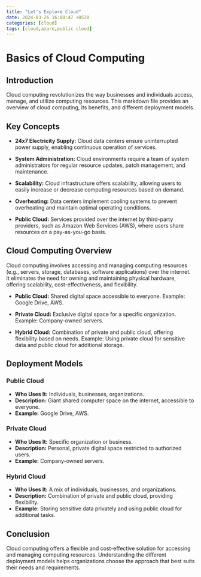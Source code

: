 ```yaml
---
title: "Let's Explore Cloud"
date: 2024-03-26 16:00:47 +0530
categories: [cloud]
tags: [cloud,azure,public cloud]
---
```

# Basics of Cloud Computing

## Introduction
Cloud computing revolutionizes the way businesses and individuals access, manage, and utilize computing resources. This markdown file provides an overview of cloud computing, its benefits, and different deployment models.

## Key Concepts

- **24x7 Electricity Supply:** Cloud data centers ensure uninterrupted power supply, enabling continuous operation of services.

- **System Administration:** Cloud environments require a team of system administrators for regular resource updates, patch management, and maintenance.

- **Scalability:** Cloud infrastructure offers scalability, allowing users to easily increase or decrease computing resources based on demand.

- **Overheating:** Data centers implement cooling systems to prevent overheating and maintain optimal operating conditions.

- **Public Cloud:** Services provided over the internet by third-party providers, such as Amazon Web Services (AWS), where users share resources on a pay-as-you-go basis.

## Cloud Computing Overview

Cloud computing involves accessing and managing computing resources (e.g., servers, storage, databases, software applications) over the internet. It eliminates the need for owning and maintaining physical hardware, offering scalability, cost-effectiveness, and flexibility.

- **Public Cloud:** Shared digital space accessible to everyone. Example: Google Drive, AWS.

- **Private Cloud:** Exclusive digital space for a specific organization. Example: Company-owned servers.

- **Hybrid Cloud:** Combination of private and public cloud, offering flexibility based on needs. Example: Using private cloud for sensitive data and public cloud for additional storage.

## Deployment Models

### Public Cloud
- **Who Uses It:** Individuals, businesses, organizations.
- **Description:** Giant shared computer space on the internet, accessible to everyone.
- **Example:** Google Drive, AWS.

### Private Cloud
- **Who Uses It:** Specific organization or business.
- **Description:** Personal, private digital space restricted to authorized users.
- **Example:** Company-owned servers.

### Hybrid Cloud
- **Who Uses It:** A mix of individuals, businesses, and organizations.
- **Description:** Combination of private and public cloud, providing flexibility.
- **Example:** Storing sensitive data privately and using public cloud for additional tasks.

## Conclusion

Cloud computing offers a flexible and cost-effective solution for accessing and managing computing resources. Understanding the different deployment models helps organizations choose the approach that best suits their needs and requirements.